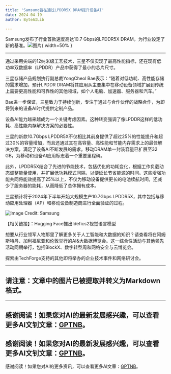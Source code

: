 ```yaml
---
title: 'Samsung旨在通过LPDDR5X DRAM提升设备AI'
date: 2024-04-19
author: ByteAILib

---
```


Samsung发布了行业首款速度高达10.7 Gbps的LPDDR5X DRAM，为行业设定了新的基准。![图片](https://www.artificialintelligence-news.com/wp-content/uploads/sites/9/2024/04/samsung-lpddr5x-dram-on-device-ai-artificial-intelligenc-optimised.jpg){ width=50% }

---
通过采用尖端的12纳米级工艺技术，三星不仅实现了最高性能指标，还在现有低功率双数据率（LPDDR）产品中获得了最小的芯片尺寸。

三星存储产品规划执行副总裁YongCheol Bae表示：“随着对低功耗、高性能存储的需求增加，预计LPDDR DRAM将其应用从主要集中在移动设备领域扩展到传统上需要更高性能和可靠性的其他领域，如个人电脑、加速器、服务器和汽车。”

Bae进一步保证，三星致力于持续创新，专注于通过与合作伙伴的战略合作，为即将到来的设备AI时代提供定制产品。

设备AI能力越来越成为一个关键考虑因素。这种转变强调了像LPDDR这样的低功耗、高性能内存解决方案的必要性。

三星的新款10.7Gbps LPDDR5X不仅相比其前身提供了超过25%的性能提升和超过30%的容量增加，而且还通过其在高容量、高性能和节能内存需求上的最佳解决方案，满足了设备AI不断发展的需求。移动DRAM单一封装容量已扩展至32 GB，为移动和设备AI应用标志着一个重要里程碑。

此外，LPDDR5X结合了先进的节能技术，包括优化的功耗变化，根据工作负载动态调整能量使用，并扩展低功耗模式间隔，以便延长节省能源的时间。这些增强功能共同将能效提高了25%以上，不仅为移动设备提供更长的电池续航时间，还减少了服务器的能耗，从而降低了总体拥有成本。

三星预计将于2024年下半年开始大规模生产10.7Gbps LPDDR5X，其中包括与移动应用处理器（AP）和移动设备制造商进行全面验证的过程。

![Image Credit: Samsung](https://www.artificialintelligence-news.com/samsung-lpddr5x-dram/)

【相关链接】：Hugging Face推出Idefics2视觉语言模型

想要从行业领军人物那里了解更多关于人工智能和大数据的知识？请查看将在阿姆斯特丹、加利福尼亚和伦敦举行的AI&大数据博览会。这一综合性活动与其他领先活动同期举行，包括BlockX、数字转型周和网络安全与云博览会。

探索由TechForge支持的其他即将举办的企业技术事件和网络研讨会。

---

请注意：文章中的图片已被提取并转义为Markdown格式。
---

---
感谢阅读！如果您对AI的最新发展感兴趣，可以查看更多AI文钊文章：[GPTNB](https://gptnb.com)。
---
感谢阅读！如果您对AI的最新发展感兴趣，可以查看更多AI文钊文章：[GPTNB](https://gptnb.com)。
---
感谢阅读！如果您对AI的更多资讯，可以查看更多AI文章：[GPTNB](https://gptnb.com)。